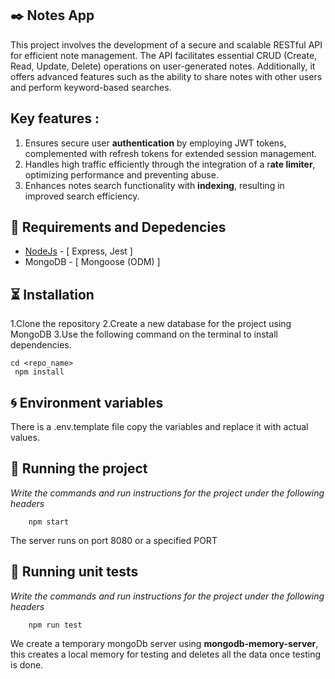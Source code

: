 ## :black_nib: Notes App

This project involves the development of a secure and scalable RESTful API for efficient note management. The API facilitates essential CRUD (Create, Read, Update, Delete) operations on user-generated notes. Additionally, it offers advanced features such as the ability to share notes with other users and perform keyword-based searches.

## Key features :

1.  Ensures secure user **authentication** by employing JWT tokens, complemented with refresh tokens for extended session management.
2.  Handles high traffic efficiently through the integration of a r**ate limiter**, optimizing performance and preventing abuse.
3.  Enhances notes search functionality with **indexing**, resulting in improved search efficiency.

## :baby: Requirements and Depedencies

- [NodeJs](https://nodejs.org/en/) - [ Express, Jest ]
- MongoDB - [ Mongoose (ODM) ]

## :hourglass_flowing_sand: Installation

1.Clone the repository
2.Create a new database for the project using MongoDB
3.Use the following command on the terminal to install dependencies.

    cd <repo_name>
     npm install

## :cyclone: Environment variables

There is a .env.template file copy the variables and replace it with actual values.

## :tada: Running the project

_Write the commands and run instructions for the project under the following headers_

        npm start

The server runs on port 8080 or a specified PORT

## :tada: Running unit tests

_Write the commands and run instructions for the project under the following headers_

        npm run test

We create a temporary mongoDb server using **mongodb-memory-server**, this creates a local memory for testing and deletes all the data once testing is done.

